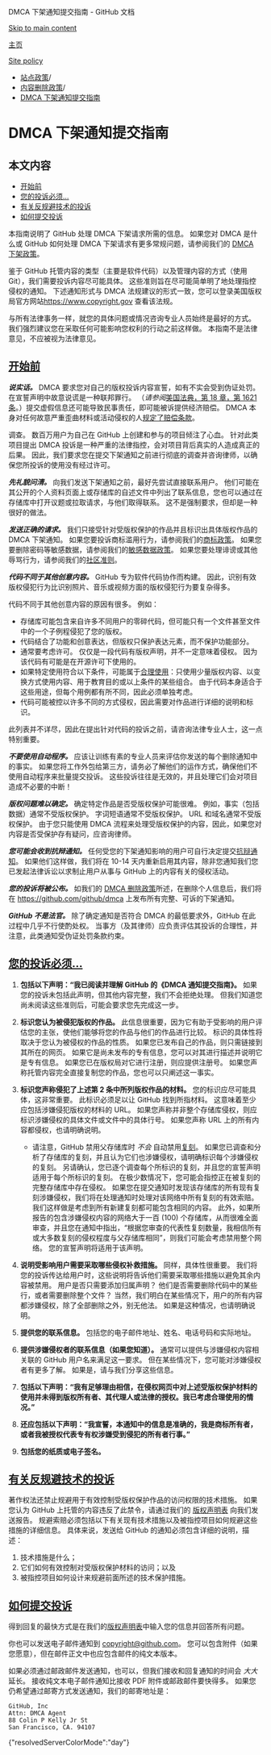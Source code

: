 DMCA 下架通知提交指南 - GitHub 文档

[Skip to main content](#main-content)

[主页](/zh)

[Site policy](/zh/site-policy)

* [站点政策](/zh/site-policy)/
* [内容删除政策](/zh/site-policy/content-removal-policies)/
* [DMCA 下架通知提交指南](/zh/site-policy/content-removal-policies/guide-to-submitting-a-dmca-takedown-notice)

DMCA 下架通知提交指南
==========

本文内容
----------

* [开始前](#before-you-start)
* [您的投诉必须...](#your-complaint-must-)
* [有关反规避技术的投诉](#complaints-about-anti-circumvention-technology)
* [如何提交投诉](#how-to-submit-your-complaint)

本指南说明了 GitHub 处理 DMCA 下架请求所需的信息。 如果您对 DMCA 是什么或 GitHub 如何处理 DMCA 下架请求有更多常规问题，请参阅我们的 [DMCA 下架政策](/zh/site-policy/content-removal-policies/dmca-takedown-policy)。

鉴于 GitHub 托管内容的类型（主要是软件代码）以及管理内容的方式（使用 Git），我们需要投诉内容尽可能具体。 这些准则旨在尽可能简单明了地处理指控侵权的通知。 下述通知形式与 DMCA 法规建议的形式一致，您可以登录美国版权局官方网站<https://www.copyright.gov> 查看该法规。

与所有法律事务一样，就您的具体问题或情况咨询专业人员始终是最好的方式。 我们强烈建议您在采取任何可能影响您权利的行动之前这样做。 本指南不是法律意见，不应被视为法律意见。

[开始前](#before-you-start)
----------

***说实话。*** DMCA 要求您对自己的版权投诉内容宣誓，如有不实会受到伪证处罚。 在宣誓声明中故意说谎是一种联邦罪行。 （*请参阅*[美国法典，第 18 章，第 1621 条](https://www.gpo.gov/fdsys/pkg/USCODE-2011-title18/html/USCODE-2011-title18-partI-chap79-sec1621.htm)。）提交虚假信息还可能导致民事责任，即可能被诉提供经济赔偿。 DMCA 本身对任何故意严重歪曲材料或活动侵权的人[规定了赔偿条款](https://en.wikipedia.org/wiki/Online_Copyright_Infringement_Liability_Limitation_Act#%C2%A7_512(f)_Misrepresentations)。

调查。 数百万用户为自己在 GitHub 上创建和参与的项目倾注了心血。 针对此类项目提出 DMCA 投诉是一种严重的法律指控，会对项目背后真实的人造成真正的后果。 因此，我们要求您在提交下架通知之前进行彻底的调查并咨询律师，以确保您所投诉的使用没有经过许可。

***先礼貌问清。*** 向我们发送下架通知之前，最好先尝试直接联系用户。 他们可能在其公开的个人资料页面上或存储库的自述文件中列出了联系信息，您也可以通过在存储库中打开议题或拉取请求，与他们取得联系。 这不是强制要求，但却是一种很好的做法。

***发送正确的请求。*** 我们只接受针对受版权保护的作品并且标识出具体版权作品的 DMCA 下架通知。 如果您要投诉商标滥用行为，请参阅我们的[商标政策](/zh/site-policy/content-removal-policies/github-trademark-policy)。 如果您要删除密码等敏感数据，请参阅我们的[敏感数据政策](/zh/site-policy/content-removal-policies/github-private-information-removal-policy)。 如果您要处理诽谤或其他辱骂行为，请参阅我们的[社区准则](/zh/site-policy/github-terms/github-community-guidelines)。

***代码不同于其他创意内容。*** GitHub 专为软件代码协作而构建。 因此，识别有效版权侵犯行为比识别照片、音乐或视频方面的版权侵犯行为要复杂得多。

代码不同于其他创意内容的原因有很多。 例如：

* 存储库可能包含来自许多不同用户的零碎代码，但可能只有一个文件甚至文件中的一个子例程侵犯了您的版权。
* 代码结合了功能和创意表达，但版权只保护表达元素，而不保护功能部分。
* 通常要考虑许可。 仅仅是一段代码有版权声明，并不一定意味着侵权。 因为该代码有可能是在开源许可下使用的。
* 如果特定使用符合以下条件，可能属于[合理使用](https://www.lumendatabase.org/topics/22)：只使用少量版权内容、以变换方式使用内容、用于教育目的或以上条件的某些组合。 由于代码本身适合于这些用途，但每个用例都有所不同，因此必须单独考虑。
* 代码可能被控以许多不同的方式侵权，因此需要对作品进行详细的说明和标识。

此列表并不详尽，因此在提出针对代码的投诉之前，请咨询法律专业人士，这一点特别重要。

***不要使用自动程序。*** 应该让训练有素的专业人员来评估你发送的每个删除通知中的事实。 如果您将工作外包给第三方，请务必了解他们的运作方式，确保他们不使用自动程序来批量提交投诉。 这些投诉往往是无效的，并且处理它们会对项目造成不必要的中断！

***版权问题难以确定。*** 确定特定作品是否受版权保护可能很难。 例如，事实（包括数据）通常不受版权保护。 字词短语通常不受版权保护。 URL 和域名通常不受版权保护。 由于您只能使用 DMCA 流程来处理受版权保护的内容，因此，如果您对内容是否受保护存有疑问，应咨询律师。

***您可能会收到抗辩通知。*** 任何受您的下架通知影响的用户可自行决定提交[抗辩通知](/zh/site-policy/content-removal-policies/guide-to-submitting-a-dmca-counter-notice)。 如果他们这样做，我们将在 10-14 天内重新启用其内容，除非您通知我们您已发起法律诉讼以求制止用户从事与 GitHub 上的内容有关的侵权活动。

***您的投诉将被公布。*** 如我们的 [DMCA 删除政策](/zh/site-policy/content-removal-policies/dmca-takedown-policy#d-transparency)所述，在删除个人信息后，我们将在 <https://github.com/github/dmca> 上发布所有完整、可诉的下架通知。

***GitHub 不是法官。*** 除了确定通知是否符合 DMCA 的最低要求外，GitHub 在此过程中几乎不行使酌处权。 当事方（及其律师）应负责评估其投诉的合理性，并注意，此类通知受伪证处罚条款约束。

[您的投诉必须...](#your-complaint-must-)
----------

1. **包括以下声明：“我已阅读并理解 GitHub 的《DMCA 通知提交指南》。** 如果您的投诉未包括此声明，但其他内容完整，我们不会拒绝处理。 但我们知道您尚未阅读这些准则后，可能会要求您先完成这一步。

2. **标识您认为被侵犯版权的作品。** 此信息很重要，因为它有助于受影响的用户评估您的主张，使他们能够将您的作品与他们的作品进行比较。 标识的具体性将取决于您认为被侵权的作品的性质。 如果您已发布自己的作品，则只需链接到其所在的网页。 如果它是尚未发布的专有信息，您可以对其进行描述并说明它是专有信息。 如果您已在版权局对它进行注册，则应提供注册号。 如果您声称托管内容完全直接复制您的作品，您也可以只阐述这一事实。

3. **标识您声称侵犯了上述第 2 条中所列版权作品的材料。** 您的标识应尽可能具体，这非常重要。 此标识必须足以让 GitHub 找到所指材料。 这意味着至少应包括涉嫌侵犯版权的材料的 URL。 如果您声称并非整个存储库侵权，则应标识涉嫌侵权的具体文件或文件中的具体行号。 如果您声称 URL 上的所有内容都侵权，也请明确说明。

   * 请注意，GitHub 禁用父存储库时 *不会* 自动禁用[复刻](/zh/site-policy/content-removal-policies/dmca-takedown-policy#b-what-about-forks-or-whats-a-fork)。 如果您已调查和分析了存储库的复刻，并且认为它们也涉嫌侵权，请明确标识每个涉嫌侵权的复刻。 另请确认，您已逐个调查每个所标识的复刻，并且您的宣誓声明适用于每个所标识的复刻。 在极少数情况下，您可能会指控正在被复刻的完整存储库中存在侵权。 如果您在提交通知时发现该存储库的所有现有复刻涉嫌侵权，我们将在处理通知时处理对该网络中所有复刻的有效索赔。 我们这样做是考虑到所有新建复刻都可能包含相同的内容。 此外，如果所报告的包含涉嫌侵权内容的网络大于一百 (100) 个存储库，从而很难全面审查，并且您在通知中指出，“根据您审查的代表性复刻数量，我相信所有或大多数复刻的侵权程度与父存储库相同”，则我们可能会考虑禁用整个网络。 您的宣誓声明将适用于该声明。

4. **说明受影响用户需要采取哪些侵权补救措施。** 同样，具体性很重要。 我们将您的投诉传达给用户时，这些说明将告诉他们需要采取哪些措施以避免其余内容被禁用。 用户是否只需要添加归属声明？ 他们是否需要删除代码中的某些行，或者需要删除整个文件？ 当然，我们明白在某些情况下，用户的所有内容都涉嫌侵权，除了全部删除之外，别无他法。 如果是这种情况，也请明确说明。

5. **提供您的联系信息。** 包括您的电子邮件地址、姓名、电话号码和实际地址。

6. **提供涉嫌侵权者的联系信息（如果您知道）。** 通常可以提供与涉嫌侵权内容相关联的 GitHub 用户名来满足这一要求。 但在某些情况下，您可能对涉嫌侵权者有更多了解。 如果是，请与我们分享这些信息。

7. **包括以下声明：“我有足够理由相信，在侵权网页中对上述受版权保护材料的使用并未得到版权所有者、其代理人或法律的授权。我已考虑合理使用的情况。”**

8. **还应包括以下声明：“我宣誓，本通知中的信息是准确的，我是商标所有者，或者我被授权代表专有权涉嫌受到侵犯的所有者行事。”**

9. **包括您的纸质或电子签名。**

[有关反规避技术的投诉](#complaints-about-anti-circumvention-technology)
----------

著作权法还禁止规避用于有效控制受版权保护作品的访问权限的技术措施。 如果您认为 GitHub 上托管的内容违反了此禁令，请通过我们的 [版权声明表](https://github.com/contact/dmca) 向我们发送报告。 规避索赔必须包括以下有关现有技术措施以及被指控项目如何规避这些措施的详细信息。 具体来说，发送给 GitHub 的通知必须包含详细的说明，描述：

1. 技术措施是什么；
2. 它们如何有效控制对受版权保护材料的访问；以及
3. 被指控项目如何设计来规避前面所述的技术保护措施。

[如何提交投诉](#how-to-submit-your-complaint)
----------

得到回复的最快方式是在我们的[版权声明表](https://github.com/contact/dmca)中输入您的信息并回答所有问题。

你也可以发送电子邮件通知到 [copyright@github.com](mailto:copyright@github.com)。 您可以包含附件（如果您愿意），但在邮件正文中也应包含邮件的纯文本版本。

如果必须通过邮政邮件发送通知，也可以，但我们接收和回复通知的时间会 *大大* 延长。 接收纯文本电子邮件通知比接收 PDF 附件或邮政邮件要快得多。 如果您仍希望通过邮寄方式发送通知，我们的邮寄地址是：

```
GitHub, Inc
Attn: DMCA Agent
88 Colin P Kelly Jr St
San Francisco, CA. 94107

```

{"resolvedServerColorMode":"day"}
